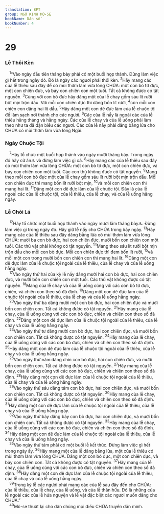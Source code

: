 ```yaml
---
translation: BPT
group: NGŨ KINH MÔ-SE
bookName: Dân số 
bookNumber: 4
---
```


<div class="title"><h1>29</h1><h3>Lễ Thổi Kèn</h3></div>
<span class="verse dan_29_1"> <sup>1</sup>“Vào ngày đầu tiên tháng bảy phải có một buổi họp thánh. Đừng làm việc gì hết trong ngày đó. Đó là ngày các ngươi phải thổi kèn.</span>
<span class="verse dan_29_2"><sup>2</sup>Hãy mang các của lễ thiêu sau đây để có mùi thơm làm vừa lòng CHÚA: một con bò tơ đực, một con chiên đực, và bảy con chiên con một tuổi. Tất cả không được có tật nguyền.</span>
<span class="verse dan_29_3"><sup>3</sup>Cùng với con bò đực hãy dâng một của lễ chay gồm sáu lít rưỡi bột mịn trộn dầu. Với mỗi con chiên đực thì dâng bốn lít rưỡi,</span>
<span class="verse dan_29_4"><sup>4</sup>còn mỗi con chiên con dâng hai lít dầu.</span>
<span class="verse dan_29_5"><sup>5</sup>Hãy dâng một con dê đực làm của lễ chuộc tội để làm sạch nơi thánh cho các ngươi.</span>
<span class="verse dan_29_6"><sup>6</sup>Các của lễ nầy là ngoài các của lễ thiêu hằng tháng và hằng ngày. Các của lễ chay và của lễ uống phải làm theo như ta đã dặn biểu các ngươi. Các của lễ nầy phải dâng bằng lửa cho CHÚA có mùi thơm làm vừa lòng Ngài.<br/></span>
<div class="title"><h3>Ngày Chuộc Tội</h3></div>
<span class="verse dan_29_7"> <sup>7</sup>Hãy tổ chức một buổi họp thánh vào ngày mười tháng bảy. Trong ngày đó hãy cữ ăn<a data-toggle="tooltip" data-placement="bottom" title="Hay “hãy hạ mình xuống.”">⚓</a> và đừng làm việc gì cả.</span>
<span class="verse dan_29_8"><sup>8</sup>Hãy mang các của lễ thiêu sau đây có mùi thơm làm vừa lòng CHÚA: một con bò tơ đực, một con chiên đực, và bảy con chiên con một tuổi. Các con thú không được có tật nguyền.</span>
<span class="verse dan_29_9"><sup>9</sup>Mang theo mỗi con bò đực một của lễ chay gồm sáu lít rưỡi bột mịn trộn dầu. Mỗi con chiên đực thì mang bốn lít rưỡi bột mịn,</span>
<span class="verse dan_29_10"><sup>10</sup>và mỗi con chiên con thì mang hai lít.</span>
<span class="verse dan_29_11"><sup>11</sup>Dâng một con dê đực làm của lễ chuộc tội. Đây là của lễ ngoài các của lễ chuộc tội, của lễ thiêu, của lễ chay, và của lễ uống hằng ngày.<br/></span>
<div class="title"><h3>Lễ Chòi Lá</h3></div>
<span class="verse dan_29_12"> <sup>12</sup>Hãy tổ chức một buổi họp thánh vào ngày mười lăm tháng bảy<a data-toggle="tooltip" data-placement="bottom" title="Đây là Lễ Chòi Lá. Xem từ ngữ nầy trong Bảng Giải Thích Từ Ngữ.">⚓</a>. Đừng làm việc gì trong ngày đó. Hãy giữ lễ nầy cho CHÚA trong bảy ngày.</span>
<span class="verse dan_29_13"><sup>13</sup>Hãy mang các của lễ thiêu sau đây dâng bằng lửa có mùi thơm làm vừa lòng CHÚA: mười ba con bò đực, hai con chiên đực, mười bốn con chiên con một tuổi. Các thú vật phải không có tật nguyền.</span>
<span class="verse dan_29_14"><sup>14</sup>Mang theo sáu lít rưỡi bột mịn trộn dầu cho mỗi con bò đực. Mỗi con chiên đực thì đem bốn lít rưỡi,</span>
<span class="verse dan_29_15"><sup>15</sup>và mỗi một con trong mười bốn con chiên con thì mang hai lít.</span>
<span class="verse dan_29_16"><sup>16</sup>Dâng một con dê đực làm của lễ chuộc tội ngoài của lễ thiêu, của lễ chay và của lễ uống hằng ngày.<br/></span>
<span class="verse dan_29_17"> <sup>17</sup>Vào ngày thứ hai của kỳ lễ nầy dâng mười hai con bò đực, hai con chiên đực, và mười bốn con chiên con một tuổi. Các thú vật không được có tật nguyền.</span>
<span class="verse dan_29_18"><sup>18</sup>Mang của lễ chay và của lễ uống cùng với các con bò tơ đực, chiên, và chiên con theo số đã định.</span>
<span class="verse dan_29_19"><sup>19</sup>Dâng một con dê đực làm của lễ chuộc tội ngoài của lễ thiêu, của lễ chay và của lễ uống hằng ngày.<br/></span>
<span class="verse dan_29_20"> <sup>20</sup>Vào ngày thứ ba dâng mười một con bò đực, hai con chiên đực và mười bốn con chiên con. Tất cả không được có tật nguyền.</span>
<span class="verse dan_29_21"><sup>21</sup>Hãy mang của lễ chay, của lễ uống cùng với các con bò đực, chiên và chiên con theo số đã định.</span>
<span class="verse dan_29_22"><sup>22</sup>Dâng một con dê đực làm của lễ chuộc tội ngoài của lễ thiêu, của lễ chay và của lễ uống hằng ngày.<br/></span>
<span class="verse dan_29_23"> <sup>23</sup>Vào ngày thứ tư dâng mười con bò đực, hai con chiên đực, và mười bốn con chiên con. Tất cả không được có tật nguyền.</span>
<span class="verse dan_29_24"><sup>24</sup>Hãy mang của lễ chay, của lễ uống cùng với các con bò đực, chiên và chiên con theo số đã định.</span>
<span class="verse dan_29_25"><sup>25</sup>Hãy dâng một con dê đực làm của lễ chuộc tội ngoài của lễ thiêu, của lễ chay và của lễ uống hằng ngày.<br/></span>
<span class="verse dan_29_26"> <sup>26</sup>Vào ngày thứ năm dâng chín con bò đực, hai con chiên đực, và mười bốn con chiên con. Tất cả không được có tật nguyền.</span>
<span class="verse dan_29_27"><sup>27</sup>Hãy mang của lễ chay, của lễ uống cùng với các con bò đực, chiên và chiên con theo số đã định.</span>
<span class="verse dan_29_28"><sup>28</sup>Hãy dâng một con dê đực làm của lễ chuộc tội ngoài của lễ thiêu, của lễ chay và của lễ uống hằng ngày.<br/></span>
<span class="verse dan_29_29"> <sup>29</sup>Vào ngày thứ sáu dâng tám con bò đực, hai con chiên đực, và mười bốn con chiên con. Tất cả không được có tật nguyền.</span>
<span class="verse dan_29_30"><sup>30</sup>Hãy mang của lễ chay, của lễ uống cùng với các con bò đực, chiên và chiên con theo số đã định.</span>
<span class="verse dan_29_31"><sup>31</sup>Hãy dâng một con dê đực làm của lễ chuộc tội ngoài của lễ thiêu, của lễ chay và của lễ uống hằng ngày.<br/></span>
<span class="verse dan_29_32"> <sup>32</sup>Vào ngày thứ bảy dâng bảy con bò đực, hai con chiên đực, và mười bốn con chiên con. Tất cả không được có tật nguyền.</span>
<span class="verse dan_29_33"><sup>33</sup>Hãy mang của lễ chay, của lễ uống cùng với các con bò đực, chiên và chiên con theo số đã định.</span>
<span class="verse dan_29_34"><sup>34</sup>Hãy dâng một con dê đực làm của lễ chuộc tội ngoài của lễ thiêu, của lễ chay và của lễ uống hằng ngày.<br/></span>
<span class="verse dan_29_35"> <sup>35</sup>Vào ngày thứ tám phải có một buổi lễ kết thúc. Đừng làm việc gì hết trong ngày ấy.</span>
<span class="verse dan_29_36"><sup>36</sup>Hãy mang một của lễ dâng bằng lửa, một của lễ thiêu có mùi thơm làm vừa lòng CHÚA. Dâng một con bò đực, một con chiên đực, và bảy con chiên con. Tất cả không được có tật nguyền.</span>
<span class="verse dan_29_37"><sup>37</sup>Hãy mang của lễ chay, của lễ uống cùng với các con bò đực, chiên và chiên con theo số đã định.</span>
<span class="verse dan_29_38"><sup>38</sup>Hãy dâng một con dê đực làm của lễ chuộc tội ngoài của lễ thiêu, của lễ chay và của lễ uống hằng ngày.<br/></span>
<span class="verse dan_29_39"> <sup>39</sup>Trong kỳ lễ các ngươi phải mang các của lễ sau đây đến cho CHÚA: của lễ thiêu, của lễ chay, của lễ uống, và của lễ thân hữu. Đó là những của lễ ngoài các của lễ hứa nguyện và lễ vật đặc biệt các ngươi muốn dâng cho CHÚA.”<br/></span>
<span class="verse dan_29_40"> <sup>40</sup>Mô-se thuật lại cho dân chúng mọi điều CHÚA truyền dặn mình.<br/></span>
